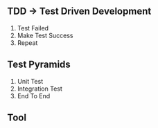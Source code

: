 ## TDD -> Test Driven Development

1. Test Failed
2. Make Test Success
3. Repeat

## Test Pyramids

1. Unit Test
2. Integration Test
3. End To End

## Tool
